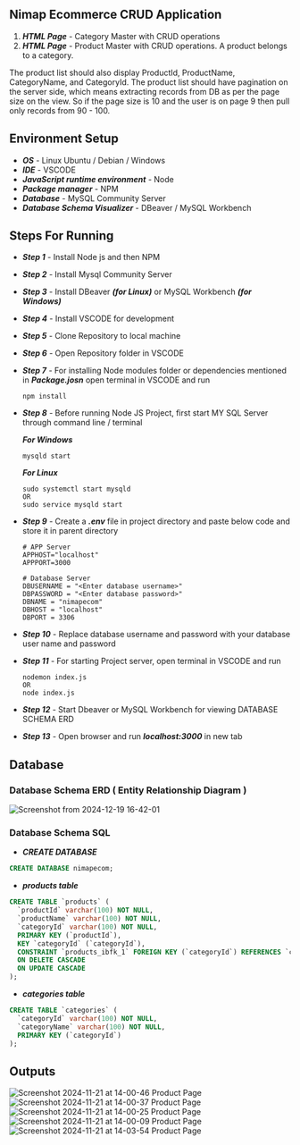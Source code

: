 ## Nimap Ecommerce CRUD Application
1. ***HTML Page*** - Category Master with CRUD operations
2. ***HTML Page*** - Product Master with CRUD operations. A product belongs to a category.

The product list should also display ProductId, ProductName, CategoryName, and CategoryId.
The product list should have pagination on the server side, which means extracting records from DB as per the page size on the view.
So if the page size is 10 and the user is on page 9 then pull only records from 90 - 100.

## Environment Setup
- ***OS*** - Linux Ubuntu / Debian / Windows
- ***IDE*** - VSCODE
- ***JavaScript runtime environment*** - Node
- ***Package manager*** - NPM
- ***Database*** - MySQL Community Server
- ***Database Schema Visualizer*** - DBeaver / MySQL Workbench

## Steps For Running
- ***Step 1*** - Install Node js and then NPM
- ***Step 2*** - Install Mysql Community Server
- ***Step 3*** - Install DBeaver ***(for Linux)*** or MySQL Workbench ***(for Windows)***
- ***Step 4*** - Install VSCODE for development
- ***Step 5*** - Clone Repository to local machine
- ***Step 6*** - Open Repository folder in VSCODE
- ***Step 7*** - For installing Node modules folder or dependencies mentioned  in ***Package.josn*** open terminal in VSCODE and run
  ```
  npm install
  ```
- ***Step 8*** - Before running Node JS Project, first start MY SQL Server through command line / terminal

  ***For Windows***
  ```
  mysqld start
  ```

  ***For Linux***
  ```
  sudo systemctl start mysqld
  OR
  sudo service mysqld start
  ```
- ***Step 9*** - Create a ***.env*** file in project directory and paste below code and store it in parent directory
    ```
    # APP Server
    APPHOST="localhost"
    APPPORT=3000
    
    # Database Server
    DBUSERNAME = "<Enter database username>"
    DBPASSWORD = "<Enter database password>"
    DBNAME = "nimapecom"
    DBHOST = "localhost"
    DBPORT = 3306
  
    ```
- ***Step 10*** - Replace database username and password with your database user name and password
- ***Step 11*** - For starting Project server, open terminal in VSCODE and run 
  ```
  nodemon index.js
  OR
  node index.js
  ```
- ***Step 12*** - Start Dbeaver or MySQL Workbench for viewing DATABASE SCHEMA ERD
- ***Step 13*** - Open browser and run ***localhost:3000*** in new tab

## Database
### Database Schema ERD ( Entity Relationship Diagram )
![Screenshot from 2024-12-19 16-42-01](https://github.com/user-attachments/assets/85628c6b-058c-41fe-a1ce-7711c8c5626f)

### Database Schema SQL
- ***CREATE DATABASE***
```sql
CREATE DATABASE nimapecom;
```

- ***products table***
```sql
CREATE TABLE `products` (
  `productId` varchar(100) NOT NULL,
  `productName` varchar(100) NOT NULL,
  `categoryId` varchar(100) NOT NULL,
  PRIMARY KEY (`productId`),
  KEY `categoryId` (`categoryId`),
  CONSTRAINT `products_ibfk_1` FOREIGN KEY (`categoryId`) REFERENCES `categories` (`categoryId`)
  ON DELETE CASCADE
  ON UPDATE CASCADE
);
```

- ***categories table***
```sql
CREATE TABLE `categories` (
  `categoryId` varchar(100) NOT NULL,
  `categoryName` varchar(100) NOT NULL,
  PRIMARY KEY (`categoryId`)
);
```

## Outputs
![Screenshot 2024-11-21 at 14-00-46 Product Page](https://github.com/user-attachments/assets/667b6f49-8715-4651-86b4-c47415c7c1c5)
![Screenshot 2024-11-21 at 14-00-37 Product Page](https://github.com/user-attachments/assets/7e5fea51-e757-4b8a-977e-3af746c566d6)
![Screenshot 2024-11-21 at 14-00-25 Product Page](https://github.com/user-attachments/assets/83d7c06b-742c-4047-89c7-ff439f5b72f8)
![Screenshot 2024-11-21 at 14-00-09 Product Page](https://github.com/user-attachments/assets/7c34b8d2-c67a-401a-837d-3c4554f7008c)
![Screenshot 2024-11-21 at 14-03-54 Product Page](https://github.com/user-attachments/assets/648b960d-b96e-448e-9ca6-9f9f29301edd)

